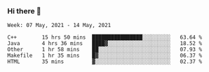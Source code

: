 ### Hi there 👋
<!--START_SECTION:waka-->
```text
Week: 07 May, 2021 - 14 May, 2021

C++        15 hrs 50 mins  ████████████████░░░░░░░░░   63.64 % 
Java       4 hrs 36 mins   ████▓░░░░░░░░░░░░░░░░░░░░   18.52 % 
Other      1 hr 58 mins    ██░░░░░░░░░░░░░░░░░░░░░░░   07.93 % 
Makefile   1 hr 35 mins    █▓░░░░░░░░░░░░░░░░░░░░░░░   06.37 % 
HTML       35 mins         ▓░░░░░░░░░░░░░░░░░░░░░░░░   02.37 % 
```
<!--END_SECTION:waka-->

<p align="center"> </p>


<!--
**thallard/thallard** is a ✨ _special_ ✨ repository because its `README.md` (this file) appears on your GitHub profile.

Here are some ideas to get you started:

- 🔭 I’m currently working on ...
- 🌱 I’m currently learning ...
- 👯 I’m looking to collaborate on ...
- 🤔 I’m looking for help with ...
- 💬 Ask me about ...
- 📫 How to reach me: ...
- 😄 Pronouns: ...
- ⚡ Fun fact: ...
-->
